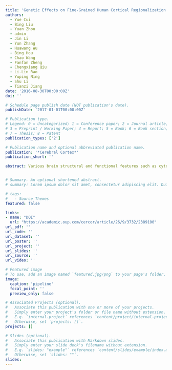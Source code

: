 ```yaml
---
title: 'Genetic Effects on Fine-Grained Human Cortical Regionalization'
authors:
  - Yue Cui
  - Bing Liu
  - Yuan Zhou
  - admin
  - Jin Li
  - Yun Zhang
  - Huawang Wu
  - Bing Hou
  - Chao Wang
  - Fanfan Zheng
  - Chengxiang Qiu
  - Li-Lin Rao
  - Yuping Ning
  - Shu Li
  - Tianzi Jiang
date: '2016-08-30T00:00:00Z'
doi: ''

# Schedule page publish date (NOT publication's date).
publishDate: '2017-01-01T00:00:00Z'

# Publication type.
# Legend: 0 = Uncategorized; 1 = Conference paper; 2 = Journal article;
# 3 = Preprint / Working Paper; 4 = Report; 5 = Book; 6 = Book section;
# 7 = Thesis; 8 = Patent
publication_types: ['2']

# Publication name and optional abbreviated publication name.
publication: '*Cerebral Cortex*'
publication_short: ''

abstract: Various brain structural and functional features such as cytoarchitecture, topographic mapping, gyral/sulcal anatomy, and anatomical and functional connectivity have been used in human brain parcellation. However, the fine-grained intrinsic genetic architecture of the cortex remains unknown. In the present study, we parcellated specific regions of the cortex into subregions based on genetic correlations (i.e., shared genetic influences) between the surface area of each pair of cortical locations within the seed region. The genetic correlations were estimated by comparing the correlations of the surface area between monozygotic and dizygotic twins using bivariate twin models. Our genetic subdivisions of diverse brain regions were reproducible across 2 independent datasets and corresponded closely to fine-grained functional specializations. Furthermore, subregional genetic correlation profiles were generally consistent with functional connectivity patterns. Our findings indicate that the magnitude of the genetic covariance in brain anatomy could be used to delineate the boundaries of functional subregions of the brain and may be of value in the next generation human brain atlas.


# Summary. An optional shortened abstract.
# summary: Lorem ipsum dolor sit amet, consectetur adipiscing elit. Duis posuere tellus ac convallis placerat. Proin tincidunt magna sed ex sollicitudin condimentum.

# tags:
#   - Source Themes
featured: false

links:
- name: "DOI"
  url: "https://academic.oup.com/cercor/article/26/9/3732/2389100"
url_pdf: ''
url_code: ''
url_dataset: ''
url_poster: ''
url_project: ''
url_slides: ''
url_source: ''
url_video: ''

# Featured image
# To use, add an image named `featured.jpg/png` to your page's folder.
image:
  caption: 'pipeline'
  focal_point: ''
  preview_only: false

# Associated Projects (optional).
#   Associate this publication with one or more of your projects.
#   Simply enter your project's folder or file name without extension.
#   E.g. `internal-project` references `content/project/internal-project/index.md`.
#   Otherwise, set `projects: []`.
projects: []

# Slides (optional).
#   Associate this publication with Markdown slides.
#   Simply enter your slide deck's filename without extension.
#   E.g. `slides: "example"` references `content/slides/example/index.md`.
#   Otherwise, set `slides: ""`.
slides:
---
```

